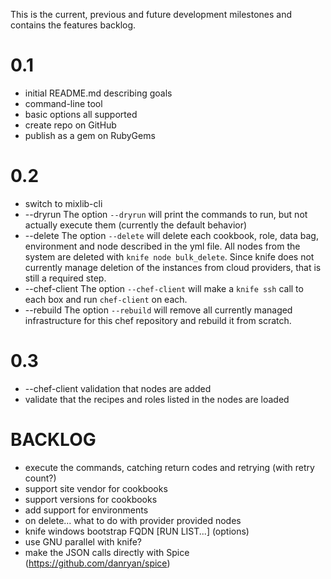 This is the current, previous and future development milestones and contains the features backlog.

0.1
===
* initial README.md describing goals
* command-line tool
* basic options all supported
* create repo on GitHub
* publish as a gem on RubyGems

0.2
===
* switch to mixlib-cli
* --dryrun The option `--dryrun` will print the commands to run, but not actually execute them (currently the default behavior)
* --delete The option `--delete` will delete each cookbook, role, data bag, environment and node described in the yml file. All nodes from the system are deleted with `knife node bulk_delete`. Since knife does not currently manage deletion of the instances from cloud providers, that is still a required step.
* --chef-client The option `--chef-client` will make a `knife ssh` call to each box and run `chef-client` on each.
* --rebuild The option `--rebuild` will remove all currently managed infrastructure for this chef repository and rebuild it from scratch.

0.3
===
* --chef-client validation that nodes are added
* validate that the recipes and roles listed in the nodes are loaded

BACKLOG
=======
* execute the commands, catching return codes and retrying (with retry count?)
* support site vendor for cookbooks
* support versions for cookbooks
* add support for environments
* on delete... what to do with provider provided nodes
* knife windows bootstrap FQDN [RUN LIST...] (options)
* use GNU parallel with knife?
* make the JSON calls directly with Spice (https://github.com/danryan/spice) 
